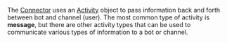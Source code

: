 The [Connector](~/dotnet/bot-builder-dotnet-concepts.md#connector) uses an <a href="https://docs.microsoft.com/en-us/dotnet/api/microsoft.bot.connector.activity" target="_blank">Activity</a> object to pass information back and forth between bot and channel (user). 
The most common type of activity is **message**, but there are other activity types that can be used to communicate various types of information to a bot or channel. 